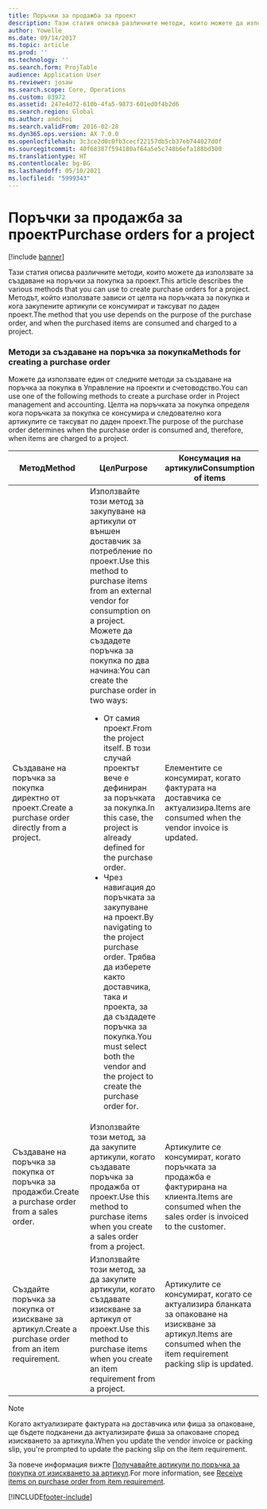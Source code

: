 ```yaml
---
title: Поръчки за продажба за проект
description: Тази статия описва различните методи, които можете да използвате за създаване на поръчки за покупка за проект. Методът, който използвате зависи от целта на поръчката за покупка и кога закупените артикули се консумират и таксуват по даден проект.
author: Yowelle
ms.date: 09/14/2017
ms.topic: article
ms.prod: ''
ms.technology: ''
ms.search.form: ProjTable
audience: Application User
ms.reviewer: josaw
ms.search.scope: Core, Operations
ms.custom: 83972
ms.assetid: 247e4d72-610b-4fa5-9873-601ed0f4b2d6
ms.search.region: Global
ms.author: andchoi
ms.search.validFrom: 2016-02-28
ms.dyn365.ops.version: AX 7.0.0
ms.openlocfilehash: 3c3ce2d0c0fb3cecf22157db5cb37eb744027d0f
ms.sourcegitcommit: 40f68387f594180af64a5e5c748b6efa188bd300
ms.translationtype: HT
ms.contentlocale: bg-BG
ms.lasthandoff: 05/10/2021
ms.locfileid: "5999343"
---
```

# <a name="purchase-orders-for-a-project"></a><span data-ttu-id="bf811-104">Поръчки за продажба за проект</span><span class="sxs-lookup"><span data-stu-id="bf811-104">Purchase orders for a project</span></span>

[!include [banner](../includes/banner.md)]

<span data-ttu-id="bf811-105">Тази статия описва различните методи, които можете да използвате за създаване на поръчки за покупка за проект.</span><span class="sxs-lookup"><span data-stu-id="bf811-105">This article describes the various methods that you can use to create purchase orders for a project.</span></span> <span data-ttu-id="bf811-106">Методът, който използвате зависи от целта на поръчката за покупка и кога закупените артикули се консумират и таксуват по даден проект.</span><span class="sxs-lookup"><span data-stu-id="bf811-106">The method that you use depends on the purpose of the purchase order, and when the purchased items are consumed and charged to a project.</span></span>

### <a name="methods-for-creating-a-purchase-order"></a><span data-ttu-id="bf811-107">Методи за създаване на поръчка за покупка</span><span class="sxs-lookup"><span data-stu-id="bf811-107">Methods for creating a purchase order</span></span>

<span data-ttu-id="bf811-108">Можете да използвате един от следните методи за създаване на поръчка за покупка в Управление на проекти и счетоводство.</span><span class="sxs-lookup"><span data-stu-id="bf811-108">You can use one of the following methods to create a purchase order in Project management and accounting.</span></span> <span data-ttu-id="bf811-109">Целта на поръчката за покупка определя кога поръчката за покупка се консумира и следователно кога артикулите се таксуват по даден проект.</span><span class="sxs-lookup"><span data-stu-id="bf811-109">The purpose of the purchase order determines when the purchase order is consumed and, therefore, when items are charged to a project.</span></span>

<table>
<colgroup>
<col width="33%" />
<col width="33%" />
<col width="33%" />
</colgroup>
<thead>
<tr class="header">
<th><span data-ttu-id="bf811-110">Метод</span><span class="sxs-lookup"><span data-stu-id="bf811-110">Method</span></span></th>
<th><span data-ttu-id="bf811-111">Цел</span><span class="sxs-lookup"><span data-stu-id="bf811-111">Purpose</span></span></th>
<th><span data-ttu-id="bf811-112">Консумация на артикули</span><span class="sxs-lookup"><span data-stu-id="bf811-112">Consumption of items</span></span></th>
</tr>
</thead>
<tbody>
<tr class="odd">
<td><span data-ttu-id="bf811-113">Създаване на поръчка за покупка директно от проект.</span><span class="sxs-lookup"><span data-stu-id="bf811-113">Create a purchase order directly from a project.</span></span></td>
<td><span data-ttu-id="bf811-114">Използвайте този метод за закупуване на артикули от външен доставчик за потребление по проект.</span><span class="sxs-lookup"><span data-stu-id="bf811-114">Use this method to purchase items from an external vendor for consumption on a project.</span></span> <span data-ttu-id="bf811-115">Можете да създадете поръчка за покупка по два начина:</span><span class="sxs-lookup"><span data-stu-id="bf811-115">You can create the purchase order in two ways:</span></span>
<ul>
<li><span data-ttu-id="bf811-116">От самия проект.</span><span class="sxs-lookup"><span data-stu-id="bf811-116">From the project itself.</span></span> <span data-ttu-id="bf811-117">В този случай проектът вече е дефиниран за поръчката за покупка.</span><span class="sxs-lookup"><span data-stu-id="bf811-117">In this case, the project is already defined for the purchase order.</span></span></li>
<li><span data-ttu-id="bf811-118">Чрез навигация до поръчката за закупуване на проект.</span><span class="sxs-lookup"><span data-stu-id="bf811-118">By navigating to the project purchase order.</span></span> <span data-ttu-id="bf811-119">Трябва да изберете както доставчика, така и проекта, за да създадете поръчка за покупка.</span><span class="sxs-lookup"><span data-stu-id="bf811-119">You must select both the vendor and the project to create the purchase order for.</span></span></li>
</ul></td>
<td><span data-ttu-id="bf811-120">Елементите се консумират, когато фактурата на доставчика се актуализира.</span><span class="sxs-lookup"><span data-stu-id="bf811-120">Items are consumed when the vendor invoice is updated.</span></span></td>
</tr>
<tr class="even">
<td><span data-ttu-id="bf811-121">Създаване на поръчка за покупка от поръчка за продажби.</span><span class="sxs-lookup"><span data-stu-id="bf811-121">Create a purchase order from a sales order.</span></span></td>
<td><span data-ttu-id="bf811-122">Използвайте този метод, за да закупите артикули, когато създавате поръчка за продажба от проект.</span><span class="sxs-lookup"><span data-stu-id="bf811-122">Use this method to purchase items when you create a sales order from a project.</span></span></td>
<td><span data-ttu-id="bf811-123">Артикулите се консумират, когато поръчката за продажба е фактурирана на клиента.</span><span class="sxs-lookup"><span data-stu-id="bf811-123">Items are consumed when the sales order is invoiced to the customer.</span></span></td>
</tr>
<tr class="odd">
<td><span data-ttu-id="bf811-124">Създайте поръчка за покупка от изискване за артикул.</span><span class="sxs-lookup"><span data-stu-id="bf811-124">Create a purchase order from an item requirement.</span></span></td>
<td><span data-ttu-id="bf811-125">Използвайте този метод, за да закупите артикули, когато създавате изискване за артикул от проект.</span><span class="sxs-lookup"><span data-stu-id="bf811-125">Use this method to purchase items when you create an item requirement from a project.</span></span></td>
<td><span data-ttu-id="bf811-126">Артикулите се консумират, когато се актуализира бланката за опаковане на изискване за артикул.</span><span class="sxs-lookup"><span data-stu-id="bf811-126">Items are consumed when the item requirement packing slip is updated.</span></span></td>
</tr>
</tbody>
</table>

> [!NOTE] 
> <span data-ttu-id="bf811-127">Когато актуализирате фактурата на доставчика или фиша за опаковане, ще бъдете подканени да актуализирате фиша за опаковане според изискването за артикула.</span><span class="sxs-lookup"><span data-stu-id="bf811-127">When you update the vendor invoice or packing slip, you're prompted to update the packing slip on the item requirement.</span></span>

<span data-ttu-id="bf811-128">За повече информация вижте [Получавайте артикули по поръчка за покупка от изискването за артикул](tasks/receive-items-purchase-order-item-requirement.md).</span><span class="sxs-lookup"><span data-stu-id="bf811-128">For more information, see [Receive items on purchase order from item requirement](tasks/receive-items-purchase-order-item-requirement.md).</span></span>



[!INCLUDE[footer-include](../includes/footer-banner.md)]